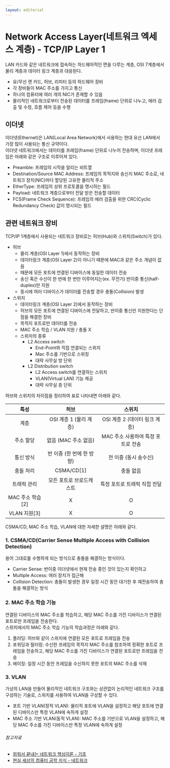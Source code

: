 ```yaml
---
layout: editorial
---
```


# Network Access Layer(네트워크 엑세스 계층) - TCP/IP Layer 1

LAN 카드와 같은 네트워크에 접속하는 하드웨어적인 면을 다루는 계층, OSI 7계층에서 물리 계층과 데이터 링크 계층과 대응된다.

- 유/무선 랜 카드, 허브, 리피터 등의 하드웨어 장비
- 각 장비들이 MAC 주소를 가지고 통신
- 하나의 컴퓨터에 여러 개의 NIC가 존재할 수 있음
- 물리적인 네트워크로부터 전송된 데이터를 프레임(frame) 단위로 나누고, 에러 검출 및 수정, 흐름 제어 등을 수행

## 이더넷

이더넷(Ethernet)은 LAN(Local Area Network)에서 사용하는 현대 유선 LAN에서 가장 많이 사용되는 통신 규약이다.  
이더넷 네트워크에서는 데이터를 프레임(frame) 단위로 나누어 전송하며, 이더넷 프레임은 아래와 같은 구조로 이루어져 있다.

- Preamble: 프레임의 시작을 알리는 비트열
- Destination/Source MAC Address: 프레임의 목적지와 송신지 MAC 주소로, 네트워크 장치(NIC)마다 할당된 고유한 물리적 주소
- EtherType: 프레임의 상위 프로토콜을 명시하는 필드
- Payload: 네트워크 계층으로부터 전달 받은 전송할 데이터
- FCS(Frame Check Sequence): 프레임의 에러 검출을 위한 CRC(Cyclic Redundancy Check) 값이 명시되는 필드

## 관련 네트워크 장비

TCP/IP 1계층에서 사용되는 네트워크 장비로는 허브(Hub)와 스위치(Switch)가 있다.

- 허브
    - 물리 계층(OSI Layer 1)에서 동작하는 장비
    - 데이터링크 계층(OSI Layer 2)이 아니기 때문에 MAC과 같은 주소 개념이 없음
    - 때문에 모든 포트에 연결된 디바이스에 동일한 데이터 전송
    - 송신 혹은 수신이 한 번에 한 번만 이루어지는(ex. 무전기) 반이중 통신(half-duplex)만 지원
    - 동시에 여러 디바이스가 데이터를 전송할 경우 충돌(Collision) 발생
- 스위치
    - 데이터링크 계층(OSI Layer 2)에서 동작하는 장비
    - 허브의 모든 포트에 연결된 디바이스에 전달하고, 반이중 통신만 지원한다는 단점을 해결한 장비
    - 목적지 포트로만 데이터를 전송
    - MAC 주소 학습 / VLAN 지원 / 충돌 X
    - 스위치의 종류
        - L2 Access switch
            - End-Point와 직접 연결되는 스위치
            - Mac 주소를 기반으로 스위칭
            - 대략 사무실 방 단위
        - L2 Distribution switch
            - L2 Access switch를 연결하는 스위치
            - VLAN(Virtual LAN) 기능 제공
            - 대략 사무실 층 단위

허브와 스위치의 차이점을 정리하여 표로 나타내면 아래와 같다.

|      특성      |        허브        |          스위치          |
|:------------:|:----------------:|:---------------------:|
|      계층      | OSI 계층 1 (물리 계층) | OSI 계층 2 (데이터 링크 계층)  |
|    주소 할당     |  없음 (MAC 주소 없음)  | MAC 주소 사용하여 특정 포트로 전송 |
|    통신 방식     | 반 이중 (한 번에 한 방향) |     전 이중 (동시 송수신)     |
|    충돌 처리     |    CSMA/CD[1]    |         충돌 없음         |
|    트래픽 관리    |  모든 포트로 브로드캐스트   |   특정 포트로 트래픽 직접 전달    |
| MAC 주소 학습[2] |        X         |           O           |
|  VLAN 지원[3]  |        X         |           O           |

CSMA/CD, MAC 주소 학습, VLAN에 대한 자세한 설명은 아래와 같다.

### 1. CSMA/CD(Carrier Sense Multiple Access with Collision Detection)

용어 그대로를 수행하게 되는 방식으로 충돌을 해결하는 방식이다.

- Carrier Sense: 반이중 이더넷에서 현재 전송 중인 것이 있는지 확인하고
- Multiple Access: 여러 장치가 접근해
- Collision Detection: 충돌이 발생한 경우 일정 시간 동안 대기한 후 재전송하여 충돌을 해결하는 방식

### 2. MAC 주소 학습 기능

연결된 디바이스의 MAC 주소를 학습하고, 해당 MAC 주소를 가진 디바이스가 연결된 포트로만 프레임을 전송한다.  
스위치에서의 MAC 주소 학습 기능의 학습과정은 아래와 같다.

1. 플러딩: 허브와 같이 스위치에 연결된 모든 포트로 프레임을 전송
2. 포워딩과 필터링: 수신한 프레임의 목적지 MAC 주소를 참조하여 정확한 포트로 프레임을 전송하고, 해당 MAC 주소를 가진 디바이스가 연결된 포트로만 프레임을 전송
3. 에이징: 일정 시간 동안 프레임을 수신하지 못한 포트의 MAC 주소를 삭제

### 3. VLAN

가상의 LAN을 만들어 물리적인 네트워크 구조와는 상관없이 논리적인 네트워크 구조를 구성하는 기술로, 스위치를 사용하여 VLAN을 구성할 수 있다.

- 포트 기반 VLAN(정적 VLAN): 물리적 포트에 VLAN을 설정하고 해당 포트에 연결된 디바이스만 특정 VLAN에 속하게 설정
- MAC 주소 기반 VLAN(동적 VLAN): MAC 주소를 기반으로 VLAN을 설정하고, 해당 MAC 주소를 가진 디바이스만 특정 VLAN에 속하게 설정

###### 참고자료

- [외워서 끝내는 네트워크 핵심이론 - 기초](https://www.inflearn.com/course/네트워크-핵심이론-기초)
- [현실 세상의 컴퓨터 공학 지식 - 네트워크](https://fastcampus.co.kr/dev_online_newcomputer)

